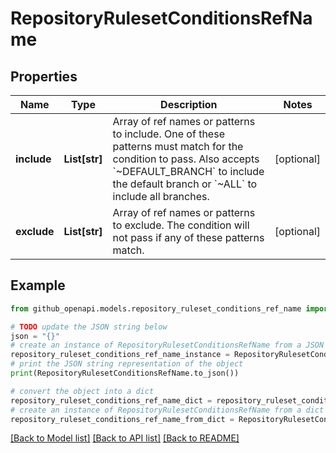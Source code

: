 # RepositoryRulesetConditionsRefName


## Properties

Name | Type | Description | Notes
------------ | ------------- | ------------- | -------------
**include** | **List[str]** | Array of ref names or patterns to include. One of these patterns must match for the condition to pass. Also accepts &#x60;~DEFAULT_BRANCH&#x60; to include the default branch or &#x60;~ALL&#x60; to include all branches. | [optional] 
**exclude** | **List[str]** | Array of ref names or patterns to exclude. The condition will not pass if any of these patterns match. | [optional] 

## Example

```python
from github_openapi.models.repository_ruleset_conditions_ref_name import RepositoryRulesetConditionsRefName

# TODO update the JSON string below
json = "{}"
# create an instance of RepositoryRulesetConditionsRefName from a JSON string
repository_ruleset_conditions_ref_name_instance = RepositoryRulesetConditionsRefName.from_json(json)
# print the JSON string representation of the object
print(RepositoryRulesetConditionsRefName.to_json())

# convert the object into a dict
repository_ruleset_conditions_ref_name_dict = repository_ruleset_conditions_ref_name_instance.to_dict()
# create an instance of RepositoryRulesetConditionsRefName from a dict
repository_ruleset_conditions_ref_name_from_dict = RepositoryRulesetConditionsRefName.from_dict(repository_ruleset_conditions_ref_name_dict)
```
[[Back to Model list]](../README.md#documentation-for-models) [[Back to API list]](../README.md#documentation-for-api-endpoints) [[Back to README]](../README.md)


